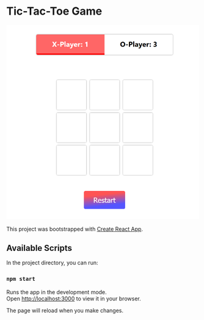 # Tic-Tac-Toe Game

![tic-tac-toe](https://github.com/MarioIKrastev/Tic-Tac-Toe/blob/main/1.png)


This project was bootstrapped with [Create React App](https://github.com/facebook/create-react-app).


## Available Scripts

In the project directory, you can run:

### `npm start`

Runs the app in the development mode.\
Open [http://localhost:3000](http://localhost:3000) to view it in your browser.

The page will reload when you make changes.

